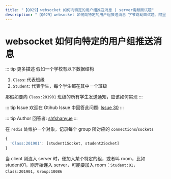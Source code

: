```yaml
---
title: "【Q029】websocket 如何向特定的用户组推送消息 | server高频面试题"
description: "【Q029】websocket 如何向特定的用户组推送消息 字节跳动面试题、阿里腾讯面试题、美团小米面试题。"
---
```


# websocket 如何向特定的用户组推送消息

::: tip 更多描述
假如一个学校有以下数据结构

1. `Class`: 代表班级
1. `Student`: 代表学生，每个学生都在其中一个班级

那假如要向 `Class:201901` 班级的所有学生发送通知，应该如何实现
:::

::: tip Issue
欢迎在 Gtihub Issue 中回答此问题: [Issue 30](https://github.com/shfshanyue/Daily-Question/issues/30)
:::

::: tip Author
回答者: [shfshanyue](https://github.com/shfshanyue)
:::

在 `redis` 处维护一个对象，记录每个 group 所对应的 `connections`/`sockets`

```js
{
  'Class:201901': [student1Socket, student2Socket]
}
```

当 client 刚连入 server 时，便加入某个特定的组，或者叫 room，比如 student01，刚开始连入 server，可能要加入 room：`Student:01`，`Class:201901`，`Group:10086`
